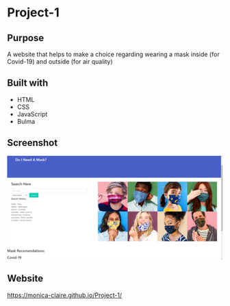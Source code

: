 # Project-1

## Purpose
A website that helps to make a choice regarding wearing a mask inside (for Covid-19) and outside (for air quality)

## Built with
* HTML
* CSS
* JavaScript
* Bulma

## Screenshot
![Image alt](assets\images\Screenshot_5.jpg)

## Website
https://monica-claire.github.io/Project-1/
